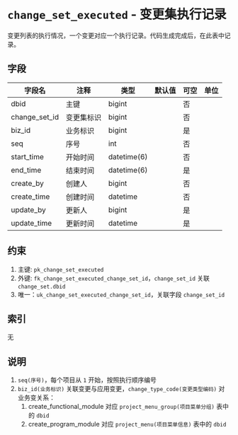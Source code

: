 # `change_set_executed` - 变更集执行记录

变更列表的执行情况，一个变更对应一个执行记录。代码生成完成后，在此表中记录。

## 字段

| 字段名        | 注释       | 类型        | 默认值 | 可空 | 单位 |
| ------------- | ---------- | ----------- | ------ | ---- | ---- |
| dbid          | 主键       | bigint      |        | 否   |      |
| change_set_id | 变更集标识 | bigint      |        | 否   |      |
| biz_id        | 业务标识   | bigint      |        | 是   |      |
| seq           | 序号       | int         |        | 否   |      |
| start_time    | 开始时间   | datetime(6) |        | 否   |      |
| end_time      | 结束时间   | datetime(6) |        | 是   |      |
| create_by     | 创建人     | bigint      |        | 否   |      |
| create_time   | 创建时间   | datetime    |        | 否   |      |
| update_by     | 更新人     | bigint      |        | 是   |      |
| update_time   | 更新时间   | datetime    |        | 是   |      |

## 约束

1. 主键: `pk_change_set_executed`
2. 外键: `fk_change_set_executed_change_set_id`，`change_set_id` 关联 `change_set.dbid`
3. 唯一：`uk_change_set_executed_change_set_id`，关联字段 `change_set_id`

## 索引

无

## 说明

1. `seq(序号)`，每个项目从 `1` 开始，按照执行顺序编号
2. `biz_id(业务标识)` 关联变更与应用变更，`change_type_code(变更类型编码)` 对业务变关系：
   1. create_functional_module 对应 `project_menu_group(项目菜单分组)` 表中的 `dbid`
   2. create_program_module 对应 `project_menu(项目菜单信息)` 表中的 `dbid`